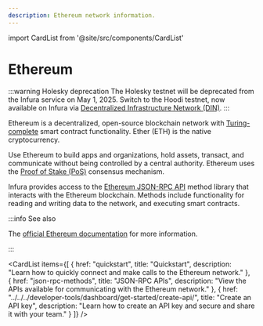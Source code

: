 ```yaml
---
description: Ethereum network information.
---
```


import CardList from '@site/src/components/CardList'

# Ethereum

:::warning Holesky deprecation
The Holesky testnet will be deprecated from the Infura service on May 1, 2025.
Switch to the Hoodi testnet, now available on Infura via
[Decentralized Infrastructure Network (DIN)](https://www.infura.io/solutions/decentralized-infrastructure-service).
:::

Ethereum is a decentralized, open-source blockchain network with [Turing-complete](https://en.wikipedia.org/wiki/Turing_completeness)
smart contract functionality. Ether (ETH) is the native cryptocurrency.

Use Ethereum to build apps and organizations, hold assets, transact, and communicate without being controlled by a
central authority. Ethereum uses the [Proof of Stake (PoS)](https://en.wikipedia.org/wiki/Proof_of_stake) consensus mechanism.

Infura provides access to the [Ethereum JSON-RPC API](json-rpc-methods/index.md) method library that interacts with the
Ethereum blockchain. Methods include functionality for reading and writing data to the network, and executing smart contracts.

:::info See also

The [official Ethereum documentation](https://ethereum.org/en/) for more information.

:::

<CardList
  items={[
    {
      href: "quickstart",
      title: "Quickstart",
      description: "Learn how to quickly connect and make calls to the Ethereum network."
    },
    {
      href: "json-rpc-methods",
      title: "JSON-RPC APIs",
      description: "View the APIs available for communicating with the Ethereum network."
    },
    {
      href: "../../../developer-tools/dashboard/get-started/create-api/",
      title: "Create an API key",
      description: "Learn how to create an API key and secure and share it with your team."
    }
  ]}
/>
